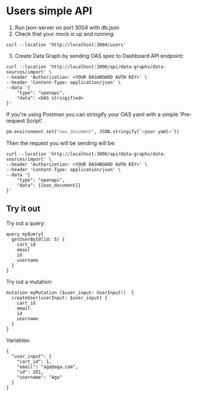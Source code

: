 # Users simple API

1. Run json-server on port 3004 with db.json
2. Check that your mock is up and running:

```cURL
curl --location 'http://localhost:3004/users'
```

3. Create Data Graph by sending OAS spec to Dashboard API endpoint:

```cURL
curl --location 'http://localhost:3000/api/data-graphs/data-sources/import' \
--header 'Authorization: <YOUR DASHBOARD AUTH KEY>' \
--header 'Content-Type: application/json' \
--data '{
    "type": "openapi",
    "data": <OAS stringified>
}'
```

If you're using Postman you can stringify your OAS yaml with a simple 'Pre-request Script'.

```bash
pm.environment.set("oas_document", JSON.stringify(`<your yaml>`))
```

Then the request you will be sending will be:

```cURL
curl --location 'http://localhost:3000/api/data-graphs/data-sources/import' \
--header 'Authorization: <YOUR DASHBOARD AUTH KEY>' \
--header 'Content-Type: application/json' \
--data '{
    "type": "openapi",
    "data": {{oas_document}}
}'
```

## Try it out

Try out a query:

```gql
query myQuery{
  getUserById(id: 5) {
    cart_id
    email
    id
    username
  }
}
```

Try out a mutation:

```gql
mutation myMutation ($user_input: UserInput!)  {
  createUser(userInput: $user_input) {
    cart_id
    email
    id
    username
  }
}
```

Variables:

```gql
{
  "user_input": {
    "cart_id": 1,
    "email": "aga@aga.com",
    "id": 201,
    "username": "Aga"
  }
}
```
